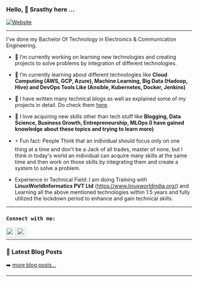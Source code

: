 ### Hello, 👋 Srasthy here ...
[![Website](https://img.shields.io/website?label=chaudharysrasthy1528.medium.com&style=for-the-badge&url=https%3A%2F%2Fchaudharysrasthy1528.medium.com)](https://chaudharysrasthy1528.medium.com/)

---

I've done my Bachelor Of Technology in Electronics & Communication Engineering.

- 🔭 I’m currently working on learning new technologies and creating projects to solve problems by integration of different technologies.

- 🌱 I’m currently learning about different technologies like **Cloud Computing (AWS, GCP, Azure), Machine Learning, Big Data (Hadoop, Hive) and DevOps Tools Like (Ansible, Kubernetes, Docker, Jenkins)**

- 👯 I have written many technical blogs as well as explained some of my projects in detail. Do check them [here](https://chaudharysrasthy1528.medium.com).

- 💬 I love acquiring new skills other than tech stuff like **Blogging, Data Science, Business Growth, Entrepreneurship, MLOps (I have gained knowledge about these topics and trying to learn more)**

- ⚡ Fun fact: People Think that an individual should focus only on one thing at a time and don't be a Jack of all trades, master of none, but I think in today's world an individual can acquire many skills at the same time and then work on those skills by integrating them and create a system to solve a problem.

- Experience in Technical Field: I am doing Training with **LinuxWorldInformatics PVT Ltd** (https://www.linuxworldindia.org/) and Learning all the above mentioned technologies within 1.5 years and fully utilized the lockdown period to enhance and gain technical skills. 

---

### `Connect with me:`

<a href="https://chaudharysrasthy1528.medium.com">
  <img align="left" width="26px" src="https://cdn.jsdelivr.net/npm/simple-icons@v3/icons/medium.svg" />
</a>
<a href="https://www.linkedin.com/in/srasthy-chaudhary/">
  <img align="left" width="24px" src="https://cdn.jsdelivr.net/npm/simple-icons@v3/icons/linkedin.svg"  />
</a>

<br />


---

### 📕 Latest Blog Posts

<!-- BLOG-POST-LIST:START -->

<!-- BLOG-POST-LIST:END -->

➡️ [more blog posts...](https://chaudharysrasthy1528.medium.com/)

---


[website]: https://chaudharysrasthy1528.medium.com/
[linkedin]: https://www.linkedin.com/in/srasthy-chaudhary-39417118a/

